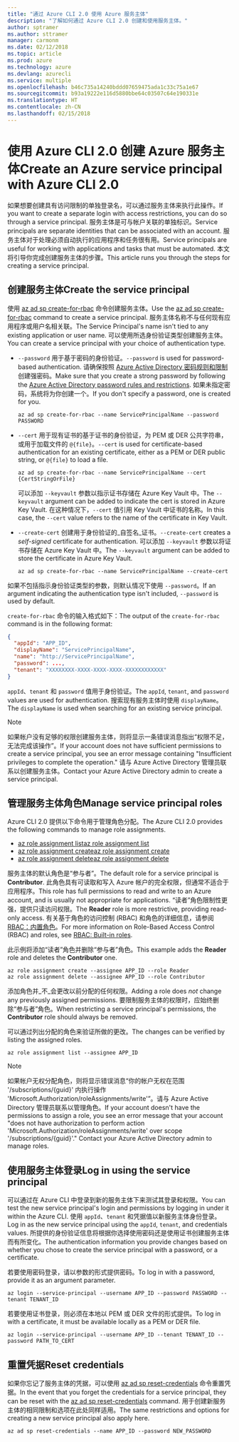 ```yaml
---
title: "通过 Azure CLI 2.0 使用 Azure 服务主体"
description: "了解如何通过 Azure CLI 2.0 创建和使用服务主体。"
author: sptramer
ms.author: sttramer
manager: carmonm
ms.date: 02/12/2018
ms.topic: article
ms.prod: azure
ms.technology: azure
ms.devlang: azurecli
ms.service: multiple
ms.openlocfilehash: b46c735a14240bddd07659475ada1c33c75a1e67
ms.sourcegitcommit: b93a19222e116d5880bbe64c03507c64e190331e
ms.translationtype: HT
ms.contentlocale: zh-CN
ms.lasthandoff: 02/15/2018
---
```

# <a name="create-an-azure-service-principal-with-azure-cli-20"></a><span data-ttu-id="a4ff6-103">使用 Azure CLI 2.0 创建 Azure 服务主体</span><span class="sxs-lookup"><span data-stu-id="a4ff6-103">Create an Azure service principal with Azure CLI 2.0</span></span>

<span data-ttu-id="a4ff6-104">如果想要创建具有访问限制的单独登录名，可以通过服务主体来执行此操作。</span><span class="sxs-lookup"><span data-stu-id="a4ff6-104">If you want to create a separate login with access restrictions, you can do so through a service principal.</span></span> <span data-ttu-id="a4ff6-105">服务主体是可与帐户关联的单独标识。</span><span class="sxs-lookup"><span data-stu-id="a4ff6-105">Service principals are separate identities that can be associated with an account.</span></span> <span data-ttu-id="a4ff6-106">服务主体对于处理必须自动执行的应用程序和任务很有用。</span><span class="sxs-lookup"><span data-stu-id="a4ff6-106">Service principals are useful for working with applications and tasks that must be automated.</span></span> <span data-ttu-id="a4ff6-107">本文将引导你完成创建服务主体的步骤。</span><span class="sxs-lookup"><span data-stu-id="a4ff6-107">This article runs you through the steps for creating a service principal.</span></span>

## <a name="create-the-service-principal"></a><span data-ttu-id="a4ff6-108">创建服务主体</span><span class="sxs-lookup"><span data-stu-id="a4ff6-108">Create the service principal</span></span>

<span data-ttu-id="a4ff6-109">使用 [az ad sp create-for-rbac](/cli/azure/ad/sp#create-for-rbac) 命令创建服务主体。</span><span class="sxs-lookup"><span data-stu-id="a4ff6-109">Use the [az ad sp create-for-rbac](/cli/azure/ad/sp#create-for-rbac) command to create a service principal.</span></span> <span data-ttu-id="a4ff6-110">服务主体名称不与任何现有应用程序或用户名相关联。</span><span class="sxs-lookup"><span data-stu-id="a4ff6-110">The Service Principal's name isn't tied to any existing application or user name.</span></span> <span data-ttu-id="a4ff6-111">可以使用所选身份验证类型创建服务主体。</span><span class="sxs-lookup"><span data-stu-id="a4ff6-111">You can create a service principal with your choice of authentication type.</span></span>

* <span data-ttu-id="a4ff6-112">`--password` 用于基于密码的身份验证。</span><span class="sxs-lookup"><span data-stu-id="a4ff6-112">`--password` is used for password-based authentication.</span></span> <span data-ttu-id="a4ff6-113">请确保按照 [Azure Active Directory 密码规则和限制](/azure/active-directory/active-directory-passwords-policy)创建强密码。</span><span class="sxs-lookup"><span data-stu-id="a4ff6-113">Make sure that you create a strong password by following the [Azure Active Directory password rules and restrictions](/azure/active-directory/active-directory-passwords-policy).</span></span> <span data-ttu-id="a4ff6-114">如果未指定密码，系统将为你创建一个。</span><span class="sxs-lookup"><span data-stu-id="a4ff6-114">If you don't specify a password, one is created for you.</span></span>

  ```azurecli
  az ad sp create-for-rbac --name ServicePrincipalName --password PASSWORD
  ```

* <span data-ttu-id="a4ff6-115">`--cert` 用于现有证书的基于证书的身份验证，为 PEM 或 DER 公共字符串，或用于加载文件的 `@{file}`。</span><span class="sxs-lookup"><span data-stu-id="a4ff6-115">`--cert` is used for certificate-based authentication for an existing certificate, either as a PEM or DER public string, or `@{file}` to load a file.</span></span>

  ```azurecli
  az ad sp create-for-rbac --name ServicePrincipalName --cert {CertStringOrFile} 
  ```

  <span data-ttu-id="a4ff6-116">可以添加 `--keyvault` 参数以指示证书存储在 Azure Key Vault 中。</span><span class="sxs-lookup"><span data-stu-id="a4ff6-116">The `--keyvault` argument can be added to indicate the cert is stored in Azure Key Vault.</span></span> <span data-ttu-id="a4ff6-117">在这种情况下，`--cert` 值引用 Key Vault 中证书的名称。</span><span class="sxs-lookup"><span data-stu-id="a4ff6-117">In this case, the `--cert` value refers to the name of the certificate in Key Vault.</span></span>

* <span data-ttu-id="a4ff6-118">`--create-cert` 创建用于身份验证的_自签名_证书。</span><span class="sxs-lookup"><span data-stu-id="a4ff6-118">`--create-cert` creates a _self-signed_ certificate for authentication.</span></span> <span data-ttu-id="a4ff6-119">可以添加 `--keyvault` 参数以将证书存储在 Azure Key Vault 中。</span><span class="sxs-lookup"><span data-stu-id="a4ff6-119">The `--keyvault` argument can be added to store the certificate in Azure Key Vault.</span></span>

  ```azurecli
  az ad sp create-for-rbac --name ServicePrincipalName --create-cert
  ```

<span data-ttu-id="a4ff6-120">如果不包括指示身份验证类型的参数，则默认情况下使用 `--password`。</span><span class="sxs-lookup"><span data-stu-id="a4ff6-120">If an argument indicating the authentication type isn't included, `--password` is used by default.</span></span>

<span data-ttu-id="a4ff6-121">`create-for-rbac` 命令的输入格式如下：</span><span class="sxs-lookup"><span data-stu-id="a4ff6-121">The output of the `create-for-rbac` command is in the following format:</span></span>

```json
{
  "appId": "APP_ID",
  "displayName": "ServicePrincipalName",
  "name": "http://ServicePrincipalName",
  "password": ...,
  "tenant": "XXXXXXXX-XXXX-XXXX-XXXX-XXXXXXXXXXXX"
}
```

<span data-ttu-id="a4ff6-122">`appId`、`tenant` 和 `password` 值用于身份验证。</span><span class="sxs-lookup"><span data-stu-id="a4ff6-122">The `appId`, `tenant`, and `password` values are used for authentication.</span></span> <span data-ttu-id="a4ff6-123">搜索现有服务主体时使用 `displayName`。</span><span class="sxs-lookup"><span data-stu-id="a4ff6-123">The `displayName` is used when searching for an existing service principal.</span></span>

> [!NOTE]
> <span data-ttu-id="a4ff6-124">如果帐户没有足够的权限创建服务主体，则将显示一条错误消息指出“权限不足，无法完成该操作”。</span><span class="sxs-lookup"><span data-stu-id="a4ff6-124">If your account does not have sufficient permissions to create a service principal, you see an error message containing "Insufficient privileges to complete the operation."</span></span> <span data-ttu-id="a4ff6-125">请与 Azure Active Directory 管理员联系以创建服务主体。</span><span class="sxs-lookup"><span data-stu-id="a4ff6-125">Contact your Azure Active Directory admin to create a service principal.</span></span>

## <a name="manage-service-principal-roles"></a><span data-ttu-id="a4ff6-126">管理服务主体角色</span><span class="sxs-lookup"><span data-stu-id="a4ff6-126">Manage service principal roles</span></span> 

<span data-ttu-id="a4ff6-127">Azure CLI 2.0 提供以下命令用于管理角色分配。</span><span class="sxs-lookup"><span data-stu-id="a4ff6-127">The Azure CLI 2.0 provides the following commands to manage role assignments.</span></span>

* [<span data-ttu-id="a4ff6-128">az role assignment list</span><span class="sxs-lookup"><span data-stu-id="a4ff6-128">az role assignment list</span></span>](/cli/azure/role/assignment#list)
* [<span data-ttu-id="a4ff6-129">az role assignment create</span><span class="sxs-lookup"><span data-stu-id="a4ff6-129">az role assignment create</span></span>](/cli/azure/role/assignment#create)
* [<span data-ttu-id="a4ff6-130">az role assignment delete</span><span class="sxs-lookup"><span data-stu-id="a4ff6-130">az role assignment delete</span></span>](/cli/azure/role/assignment#delete)

<span data-ttu-id="a4ff6-131">服务主体的默认角色是“参与者”。</span><span class="sxs-lookup"><span data-stu-id="a4ff6-131">The default role for a service principal is **Contributor**.</span></span> <span data-ttu-id="a4ff6-132">此角色具有可读取和写入 Azure 帐户的完全权限，但通常不适合于应用程序。</span><span class="sxs-lookup"><span data-stu-id="a4ff6-132">This role has full permissions to read and write to an Azure account, and is usually not appropriate for applications.</span></span> <span data-ttu-id="a4ff6-133">“读者”角色限制性更强，提供只读访问权限。</span><span class="sxs-lookup"><span data-stu-id="a4ff6-133">The **Reader** role is more restrictive, providing read-only access.</span></span>  <span data-ttu-id="a4ff6-134">有关基于角色的访问控制 (RBAC) 和角色的详细信息，请参阅 [RBAC：内置角色](/azure/active-directory/role-based-access-built-in-roles)。</span><span class="sxs-lookup"><span data-stu-id="a4ff6-134">For more information on Role-Based Access Control (RBAC) and roles, see [RBAC: Built-in roles](/azure/active-directory/role-based-access-built-in-roles).</span></span>

<span data-ttu-id="a4ff6-135">此示例将添加“读者”角色并删除“参与者”角色。</span><span class="sxs-lookup"><span data-stu-id="a4ff6-135">This example adds the **Reader** role and deletes the **Contributor** one.</span></span>

```azurecli
az role assignment create --assignee APP_ID --role Reader
az role assignment delete --assignee APP_ID --role Contributor
```

<span data-ttu-id="a4ff6-136">添加角色并_不_会更改以前分配的任何权限。</span><span class="sxs-lookup"><span data-stu-id="a4ff6-136">Adding a role does _not_ change any previously assigned permissions.</span></span> <span data-ttu-id="a4ff6-137">要限制服务主体的权限时，应始终删除“参与者”角色。</span><span class="sxs-lookup"><span data-stu-id="a4ff6-137">When restricting a service principal's permissions, the __Contributor__ role should always be removed.</span></span>

<span data-ttu-id="a4ff6-138">可以通过列出分配的角色来验证所做的更改。</span><span class="sxs-lookup"><span data-stu-id="a4ff6-138">The changes can be verified by listing the assigned roles.</span></span>

```azurecli
az role assignment list --assignee APP_ID
```

> [!NOTE] 
> <span data-ttu-id="a4ff6-139">如果帐户无权分配角色，则将显示错误消息“你的帐户无权在范围 '/subscriptions/{guid}' 内执行操作 'Microsoft.Authorization/roleAssignments/write'”。请与 Azure Active Directory 管理员联系以管理角色。</span><span class="sxs-lookup"><span data-stu-id="a4ff6-139">If your account doesn't have the permissions to assign a role, you see an error message that your account "does not have authorization to perform action 'Microsoft.Authorization/roleAssignments/write' over scope '/subscriptions/{guid}'." Contact your Azure Active Directory admin to manage roles.</span></span>

## <a name="log-in-using-the-service-principal"></a><span data-ttu-id="a4ff6-140">使用服务主体登录</span><span class="sxs-lookup"><span data-stu-id="a4ff6-140">Log in using the service principal</span></span>

<span data-ttu-id="a4ff6-141">可以通过在 Azure CLI 中登录到新的服务主体下来测试其登录和权限。</span><span class="sxs-lookup"><span data-stu-id="a4ff6-141">You can test the new service principal's login and permissions by logging in under it within the Azure CLI.</span></span> <span data-ttu-id="a4ff6-142">使用 `appId`、`tenant` 和凭据值以新服务主体身份登录。</span><span class="sxs-lookup"><span data-stu-id="a4ff6-142">Log in as the new service principal using the `appId`, `tenant`, and credentials values.</span></span> <span data-ttu-id="a4ff6-143">所提供的身份验证信息将根据你选择使用密码还是使用证书创建服务主体而有所变化。</span><span class="sxs-lookup"><span data-stu-id="a4ff6-143">The authentication information you provide changes based on whether you chose to create the service principal with a password, or a certificate.</span></span>

<span data-ttu-id="a4ff6-144">若要使用密码登录，请以参数的形式提供密码。</span><span class="sxs-lookup"><span data-stu-id="a4ff6-144">To log in with a password, provide it as an argument parameter.</span></span>

```azurecli
az login --service-principal --username APP_ID --password PASSWORD --tenant TENANT_ID
```

<span data-ttu-id="a4ff6-145">若要使用证书登录，则必须在本地以 PEM 或 DER 文件的形式提供。</span><span class="sxs-lookup"><span data-stu-id="a4ff6-145">To log in with a certificate, it must be available locally as a PEM or DER file.</span></span>

```azurecli
az login --service-principal --username APP_ID --tenant TENANT_ID --password PATH_TO_CERT
```
## <a name="reset-credentials"></a><span data-ttu-id="a4ff6-146">重置凭据</span><span class="sxs-lookup"><span data-stu-id="a4ff6-146">Reset credentials</span></span>

<span data-ttu-id="a4ff6-147">如果你忘记了服务主体的凭据，可以使用 [az ad sp reset-credentials](https://docs.microsoft.com/en-us/cli/azure/ad/sp?view=azure-cli-latest#az_ad_sp_reset_credentials) 命令重置凭据。</span><span class="sxs-lookup"><span data-stu-id="a4ff6-147">In the event that you forget the credentials for a service principal, they can be reset with the [az ad sp reset-credentials](https://docs.microsoft.com/en-us/cli/azure/ad/sp?view=azure-cli-latest#az_ad_sp_reset_credentials) command.</span></span> <span data-ttu-id="a4ff6-148">用于创建新服务主体的相同限制和选项在此处同样适用。</span><span class="sxs-lookup"><span data-stu-id="a4ff6-148">The same restrictions and options for creating a new service principal also apply here.</span></span>

```azurecli
az ad sp reset-credentials --name APP_ID --password NEW_PASSWORD
```
